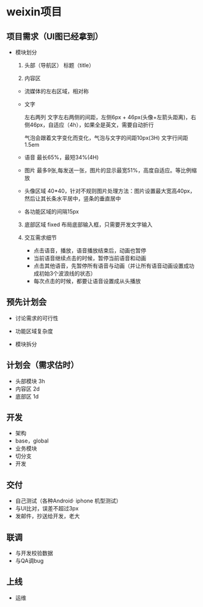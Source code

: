 # weixin项目
## 项目需求（UI图已经拿到）

  * 模块划分
     1. 头部（导航区）
       标题（title）

     2. 内容区

      * 流媒体的左右区域，相对称

      * 文字

        左右两列
        文字左右两侧的间距，左侧6px + 46px(头像+左箭头距离)，右侧46px，自适应（4h），如果全是英文，需要自动折行

        气泡会跟着文字变化而变化，气泡与文字的间距10px(3H)
        文字行间距1.5em

      * 语音
        最长65%，最短34%(4H)
      * 图片
          最多9张,每发送一张，图片的显示最宽51%，高度自适应。等比例缩放

      * 头像区域
          40*40，针对不规则图片处理方法：图片设置最大宽高40px，然后让其长条水平居中，竖条的垂直居中

      * 各功能区域的间隔15px

    3. 底部区域
      fixed 布局底部输入框，只需要开发文字输入

    4. 交互需求细节
        * 点击语音，播放，语音播放结束后，动画也暂停
        * 当前语音继续点击的时候，暂停当前语音和动画
        * 点击其他语音，先暂停所有语音与动画（并让所有语音动画设置成功成初始3个波浪线的状态）
        * 每次点击的时候，都要让语音设置成从头播放


## 预先计划会

  * 讨论需求的可行性

  * 功能区域复杂度

  * 模块拆分

## 计划会（需求估时）

  * 头部模块 3h
  * 内容区 2d
  * 底部区 1d



## 开发
  * 架构
  * base，global
  * 业务模块
  * 切分支
  * 开发

## 交付
  * 自己测试（各种Android· iphone 机型测试）
  * 与UI比对，误差不超过3px
  * 发邮件，抄送给开发，老大


## 联调
  * 与开发校验数据
  * 与QA调bug

## 上线
  * 运维


